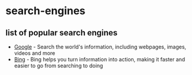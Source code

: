 # search-engines
## list of popular search engines
* [Google](https://www.google.com) - Search the world's information, including webpages, images, videos and more
* [Bing](https://www.bing.com) - Bing helps you turn information into action, making it faster and easier to go from searching to doing
